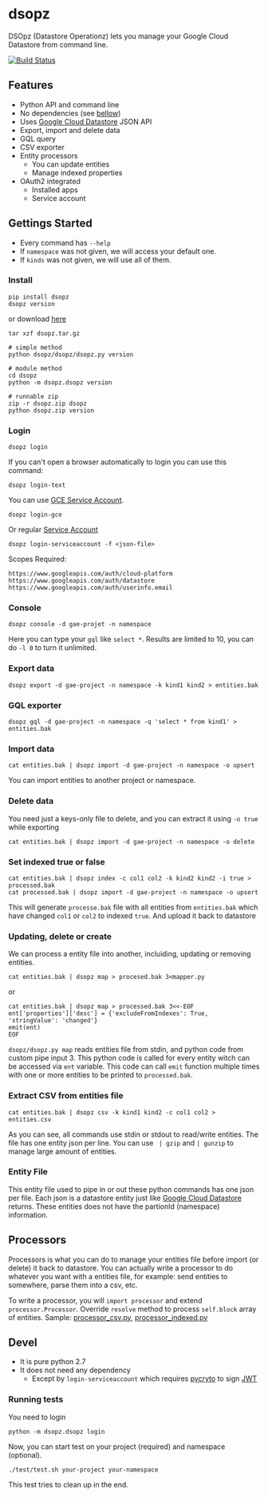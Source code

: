 # dsopz

DSOpz (Datastore Operationz) lets you manage your Google Cloud Datastore from command line.

[![Build Status](https://travis-ci.org/murer/dsopz.svg?branch=master)](https://travis-ci.org/murer/dsopz)

## Features

 * Python API and command line
 * No dependencies (see [bellow](#devel))
 * Uses [Google Cloud Datastore](https://cloud.google.com/datastore/docs) JSON API 
 * Export, import and delete data
 * GQL query
 * CSV exporter
 * Entity processors
   * You can update entities
   * Manage indexed properties
 * OAuth2 integrated
   * Installed apps
   * Service account

## Gettings Started

 * Every command has `--help`
 * If `namespace` was not given, we will access your default one.
 * If `kinds` was not given, we will use all of them.

### Install

    pip install dsopz
    dsopz version

or download [here](https://pypi.python.org/pypi/dsopz)

```shell
tar xzf dsopz.tar.gz

# simple method
python dsopz/dsopz/dsopz.py version

# module method
cd dsopz
python -m dsopz.dsopz version

# runnable zip
zip -r dsopz.zip dsopz
python dsopz.zip version
```

### Login

    dsopz login

If you can't open a browser automatically to login you can use this command:

    dsopz login-text

You can use [GCE Service Account](https://cloud.google.com/compute/docs/authentication).

    dsopz login-gce

Or regular [Service Account](https://developers.google.com/identity/protocols/OAuth2ServiceAccount)

    dsopz login-serviceaccount -f <json-file>

Scopes Required:

    https://www.googleapis.com/auth/cloud-platform
    https://www.googleapis.com/auth/datastore
    https://www.googleapis.com/auth/userinfo.email

### Console

    dsopz console -d gae-projet -n namespace

Here you can type your `gql` like `select *`. Results are limited to 10, you can do `-l 0` to turn it unlimited.

### Export data

    dsopz export -d gae-project -n namespace -k kind1 kind2 > entities.bak

### GQL exporter

    dsopz gql -d gae-project -n namespace -q 'select * from kind1' > entities.bak

### Import data

    cat entities.bak | dsopz import -d gae-project -n namespace -o upsert

You can import entities to another project or namespace.

### Delete data

You need just a keys-only file to delete, and you can extract it using `-o true` while exporting

    cat entities.bak | dsopz import -d gae-project -n namespace -o delete

### Set indexed true or false

    cat entities.bak | dsopz index -c col1 col2 -k kind2 kind2 -i true > processed.bak
    cat processed.bak | dsopz import -d gae-project -n namespace -o upsert

This will generate `processe.bak` file with all entities from `entities.bak` which have changed `col1` or `col2` to indexed `true`. And upload it back to datastore

### Updating, delete or create

We can process a entity file into another, incluiding, updating or removing entities.

    cat entities.bak | dsopz map > procesed.bak 3<mapper.py

or

    cat entities.bak | dsopz map > processed.bak 3<<-EOF
    ent['properties']['desc'] = {'excludeFromIndexes': True, 'stringValue': 'changed'}
    emit(ent)
    EOF

`dsopz/dsopz.py map` reads entities file from stdin, and python code from custom pipe input 3. This python code is called for every entity witch can be accessed via `ent` variable. This code can call `emit` function multiple times with one or more entities to be printed to `processed.bak`.


### Extract CSV from entities file

    cat entities.bak | dsopz csv -k kind1 kind2 -c col1 col2 > entities.csv

As you can see, all commands use stdin or stdout to read/write entities. The file has one entity json per line. You can use ` | gzip` and `| gunzip` to manage large amount of entities.

### Entity File

This entity file used to pipe in or out these python commands has one json per file. Each json is a datastore entity just like [Google Cloud Datastore](https://cloud.google.com/datastore/docs) returns. These entities does not have the partionId (namespace) information.

## Processors

Processors is what you can do to manage your entities file before import (or delete) it back to datastore. You can actually write a processor to do whatever you want with a entities file, for example: send entities to somewhere, parse them into a csv, etc.

To write a processor, you will `import processor` and extend `processor.Processor`. Override `resolve` method to process `self.block` array of entities. Sample: [processor_csv.py](./dsopz/processor_csv.py), [processor_indexed.py](./dsopz/processor_indexed.py)  

## Devel

 * It is pure python 2.7
 * It does not need any dependency
   * Except by ```login-serviceaccount``` which requires [pycryto](https://pypi.python.org/pypi/pycrypto) to sign [JWT](https://developers.google.com/identity/protocols/OAuth2ServiceAccount)
   
### Running tests

You need to login

```shell
python -m dsopz.dsopz login
```

Now, you can start test on your project (required) and namespace (optional).

```shell
./test/test.sh your-project your-namespace
```

This test tries to clean up in the end.
